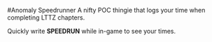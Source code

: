 #Anomaly Speedrunner
A nifty POC thingie that logs your time when completing LTTZ chapters.

Quickly write **SPEEDRUN** while in-game to see your times.